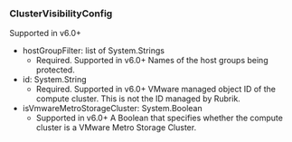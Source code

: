 ### ClusterVisibilityConfig
Supported in v6.0+

- hostGroupFilter: list of System.Strings
  - Required. Supported in v6.0+
  Names of the host groups being protected.
- id: System.String
  - Required. Supported in v6.0+
  VMware managed object ID of the compute cluster. This is not the ID managed by Rubrik.
- isVmwareMetroStorageCluster: System.Boolean
  - Supported in v6.0+
  A Boolean that specifies whether the compute cluster is a VMware Metro Storage Cluster.
